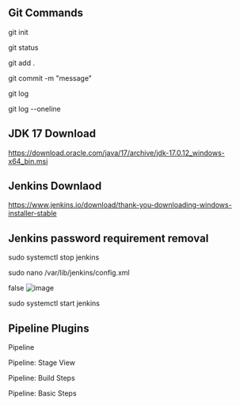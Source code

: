 ## Git Commands

git init 

git status

git add .

git commit -m "message"

git log

git log --oneline


## JDK 17 Download 

https://download.oracle.com/java/17/archive/jdk-17.0.12_windows-x64_bin.msi

## Jenkins Downlaod

https://www.jenkins.io/download/thank-you-downloading-windows-installer-stable

## Jenkins password requirement removal

sudo systemctl stop jenkins

sudo nano /var/lib/jenkins/config.xml

<useSecurity>false</useSecurity>
![image](https://github.com/user-attachments/assets/69a4cf66-941e-43e8-999e-11773d1d13a1)


sudo systemctl start jenkins


## Pipeline Plugins

Pipeline

Pipeline: Stage View

Pipeline: Build Steps

Pipeline: Basic Steps

